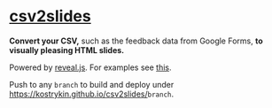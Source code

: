 # [csv2slides]()

**Convert your CSV,** such as the feedback data from Google Forms, **to visually pleasing HTML slides.**

Powered by [reveal.js](https://revealjs.com). For examples see [this](https://kostrykin.github.io/csv2slides/master/).

Push to any `branch` to build and deploy under <https://kostrykin.github.io/csv2slides/>`branch`.
